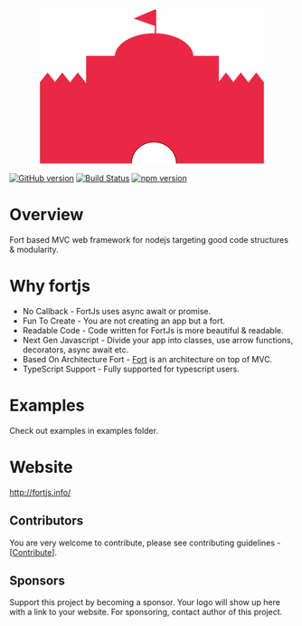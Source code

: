 <p align="center">
<img  src="logos/width_400.png">
</p>

[![GitHub version](https://badge.fury.io/gh/ujjwalguptaofficial%2Ffortjs.svg)](https://badge.fury.io/gh/ujjwalguptaofficial%2Ffortjs)
[![Build Status](https://travis-ci.org/ujjwalguptaofficial/fortjs.svg?branch=master)](https://travis-ci.org/ujjwalguptaofficial/fortjs)
[![npm version](https://badge.fury.io/js/fortjs.svg)](https://badge.fury.io/js/fortjs)

# Overview

Fort based MVC web framework for nodejs targeting good code structures & modularity.

# Why fortjs

* No Callback - FortJs uses async await or promise.
* Fun To Create - You are not creating an app but a fort. 
* Readable Code - Code written for FortJs is more beautiful & readable.
* Next Gen Javascript - Divide your app into classes, use arrow functions, decorators, async await etc.
* Based On Architecture Fort - [Fort](https://github.com/ujjwalguptaofficial/fort) is an architecture on top of MVC.
* TypeScript Support - Fully supported for typescript users.



# Examples

Check out examples in examples folder.

# Website

http://fortjs.info/

## Contributors

You are very welcome to contribute, please see contributing guidelines - [[Contribute](CONTRIBUTING.MD)].

## Sponsors

Support this project by becoming a sponsor. Your logo will show up here with a link to your website. For sponsoring, contact author of this project.
